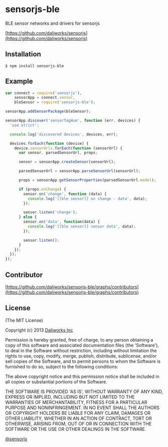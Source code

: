 # sensorjs-ble

BLE sensor networks and drivers for sensorjs

[https://github.com/daliworks/sensorjs](https://github.com/daliworks/sensorjs)

## Installation

    $ npm install sensorjs-ble

## Example
```js
var connect = require('sensorjs'),
    sensorApp = connect.sensor,
    bleSensor = require('sensorjs-ble');

sensorApp.addSensorPackage(bleSensor);

sensorApp.discover('sensorTagHum', function (err, devices) {
  'use strict';

  console.log('discovered devices', devices, err);

  devices.forEach(function (device) {
    device.sensorUrls.forEach(function (sensorUrl) {
      var sensor, parsedSensorUrl, props;

      sensor = sensorApp.createSensor(sensorUrl);

      parsedSensorUrl = sensorApp.parseSensorUrl(sensorUrl);

      props = sensorApp.getSensorProperties(parsedSensorUrl.model);

      if (props.onChange) {
        sensor.on('change', function (data) {
          console.log('[[ble sensor]] on change - data', data);
        });

        sensor.listen('change');
      } else {
        sensor.on('data', function(data) {
          console.log('[[ble sensor]] sensor data', data);
        });

        sensor.listen();
      }
    });
  });
});
```

## Contributor

[https://github.com/daliworks/sensorjs-ble/graphs/contributors](https://github.com/daliworks/sensorjs-ble/graphs/contributors)

## License 

(The MIT License)

Copyright (c) 2013 [Daliworks Inc](http://www.daliworks.co.kr)

Permission is hereby granted, free of charge, to any person obtaining a copy of this software and associated documentation files (the 'Software'), to deal in the Software without restriction, including without limitation the rights to use, copy, modify, merge, publish, distribute, sublicense, and/or sell copies of the Software, and to permit persons to whom the Software is furnished to do so, subject to the following conditions:

The above copyright notice and this permission notice shall be included in all copies or substantial portions of the Software.

THE SOFTWARE IS PROVIDED 'AS IS', WITHOUT WARRANTY OF ANY KIND, EXPRESS OR IMPLIED, INCLUDING BUT NOT LIMITED TO THE WARRANTIES OF MERCHANTABILITY, FITNESS FOR A PARTICULAR PURPOSE AND NONINFRINGEMENT. IN NO EVENT SHALL THE AUTHORS OR COPYRIGHT HOLDERS BE LIABLE FOR ANY CLAIM, DAMAGES OR OTHER LIABILITY, WHETHER IN AN ACTION OF CONTRACT, TORT OR OTHERWISE, ARISING FROM, OUT OF OR IN CONNECTION WITH THE SOFTWARE OR THE USE OR OTHER DEALINGS IN THE SOFTWARE.


[@sensorjs](https://twitter.com/sensorjs)
